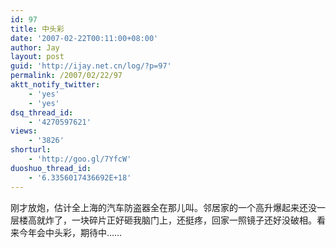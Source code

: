 ```yaml
---
id: 97
title: 中头彩
date: '2007-02-22T00:11:00+08:00'
author: Jay
layout: post
guid: 'http://ijay.net.cn/log/?p=97'
permalink: /2007/02/22/97
aktt_notify_twitter:
    - 'yes'
    - 'yes'
dsq_thread_id:
    - '4270597621'
views:
    - '3826'
shorturl:
    - 'http://goo.gl/7YfcW'
duoshuo_thread_id:
    - '6.3356017436692E+18'
---
```


刚才放炮，估计全上海的汽车防盗器全在那儿叫。邻居家的一个高升爆起来还没一层楼高就炸了，一块碎片正好砸我脑门上，还挺疼，回家一照镜子还好没破相。看来今年会中头彩，期待中……<br />